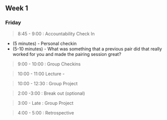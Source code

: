 ## Week 1

### Friday

> 8:45 - 9:00 : Accountability Check In

- (5 minutes) - Personal checkin
- (5-10 minutes) - What was something that a previous pair did that really worked for you and made the pairing session great?

> 9:00 - 10:00 : Group Checkins

> 10:00 - 11:00 Lecture - 

> 10:00 - 12:30 : Group Project 

> 2:00 -3:00 : Break out (optional)

> 3:00 - Late : Group Project

> 4:00 - 5:00 : Retrospective
